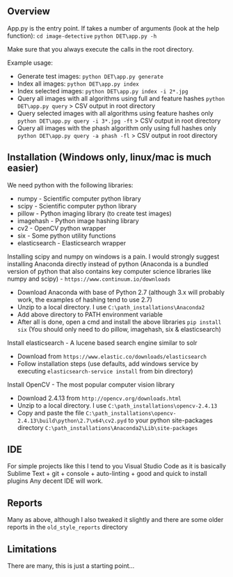 ## Overview

App.py is the entry point. If takes a number of arguments (look at the help function):
`cd image-detective`
`python DET\app.py -h`

Make sure that you always execute the calls in the root directory.

Example usage:
* Generate test images: `python DET\app.py generate`
* Index all images: `python DET\app.py index`
* Index selected images: `python DET\app.py index -i 2*.jpg`
* Query all images with all algorithms using full and feature hashes `python DET\app.py query` > CSV output in root directory
* Query selected images with all algorithms using feature hashes only `python DET\app.py query -i 3*.jpg -ft` > CSV output in root directory
* Query all images with the phash algorithm only using full hashes only `python DET\app.py query -a phash -fl` > CSV output in root directory

## Installation (Windows only, linux/mac is much easier)

We need python with the following libraries:
* numpy - Scientific computer python library
* scipy - Scientific computer python library
* pillow - Python imaging library (to create test images)
* imagehash - Python image hashing library
* cv2 - OpenCV python wrapper
* six - Some python utility functions
* elasticsearch - Elasticsearch wrapper

Installing scipy and numpy on windows is a pain. I would strongly suggest installing Anaconda directly instead of python (Anaconda is a bundled version of python that also contains key computer science libraries like numpy and scipy) - `https://www.continuum.io/downloads`
* Download Anaconda with base of Python 2.7 (although 3.x will probably work, the examples of hashing tend to use 2.7)
* Unzip to a local directory. I use `C:\path_installations\Anaconda2`
* Add above directory to PATH environment variable
* After all is done, open a cmd and install the above libraries `pip install six` (You should only need to do pillow, imagehash, six & elasticsearch)

Install elasticsearch - A lucene based search engine similar to solr
* Download from `https://www.elastic.co/downloads/elasticsearch`
* Follow installation steps (use defaults, add windows service by executing `elasticsearch-service install` from bin directory)

Install OpenCV - The most popular computer vision library
* Download 2.4.13 from `http://opencv.org/downloads.html`
* Unzip to a local directory. I use `C:\path_installations\opencv-2.4.13`
* Copy and paste the file `C:\path_installations\opencv-2.4.13\build\python\2.7\x64\cv2.pyd` to your python site-packages directory `C:\path_installations\Anaconda2\Lib\site-packages`

## IDE

For simple projects like this I tend to you Visual Studio Code as it is basically Sublime Text + git + console + auto-linting + good and quick to install plugins
Any decent IDE will work.

## Reports

Many as above, although I also tweaked it slightly and there are some older reports in the `old_style_reports` directory

## Limitations

There are many, this is just a starting point...